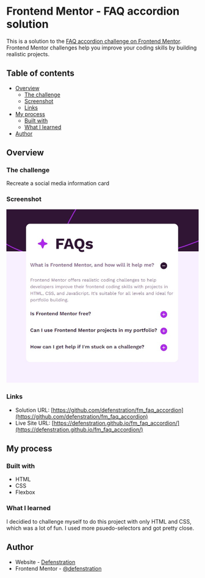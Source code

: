 # Frontend Mentor - FAQ accordion solution

This is a solution to the [FAQ accordion challenge on Frontend Mentor](https://www.frontendmentor.io/challenges/faq-accordion-wyfFdeBwBz). Frontend Mentor challenges help you improve your coding skills by building realistic projects. 

## Table of contents

- [Overview](#overview)
  - [The challenge](#the-challenge)
  - [Screenshot](#screenshot)
  - [Links](#links)
- [My process](#my-process)
  - [Built with](#built-with)
  - [What I learned](#what-i-learned)
- [Author](#author)

## Overview

### The challenge

Recreate a social media information card

### Screenshot

![](/faq-accordion-main/assets/images/Screenshot%202024-08-20%20121937.jpg)

### Links

- Solution URL: [https://github.com/defenstration/fm_faq_accordion](https://github.com/defenstration/fm_faq_accordion)
- Live Site URL: [https://defenstration.github.io/fm_faq_accordion/](https://defenstration.github.io/fm_faq_accordion/)

## My process

### Built with

- HTML
- CSS
- Flexbox

### What I learned

I decidied to challenge myself to do this project with only HTML and CSS, which was a lot of fun. I used more psuedo-selectors and got pretty close.

## Author

- Website - [Defenstration](https://github.com/defenstration)
- Frontend Mentor - [@defenstration](https://www.frontendmentor.io/profile/defenstration)